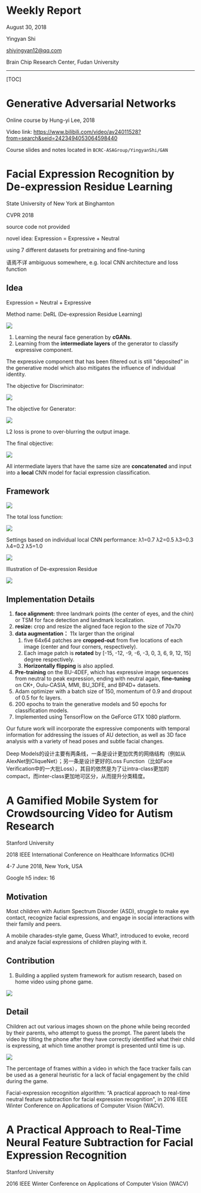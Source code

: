 # Weekly Report

August 30, 2018

Yingyan Shi

shiyingyan12@qq.com

Brain Chip Research Center, Fudan University

***

[TOC]

# Generative Adversarial Networks

Online course by Hung-yi Lee, 2018

Video link: https://www.bilibili.com/video/av24011528?from=search&seid=2423494053064598440

Course slides and notes located in `BCRC-ASAGroup/YingyanShi/GAN` 



# Facial Expression Recognition by De-expression Residue Learning

State University of New York at Binghamton

CVPR 2018

source code not provided

novel idea: Expression = Expressive + Neutral

using 7 different datasets for pretraining and fine-tuning

语焉不详 ambiguous somewhere, e.g. local CNN architecture and loss function

## Idea

Expression = Neutral + Expressive

Method name: DeRL (De-expression Residue Learning)

![](images/2.png)

1. Learning the neural face generation by **cGANs**.
2. Learning from the **intermediate layers** of the generator to classify expressive component.

The expressive component that has been filtered out is still "deposited" in the generative model which also mitigates the influence of individual identity.

The objective for Discriminator:

![](images/4.png)

The objective for Generator:

![](images/5.png)

L2 loss is prone to over-blurring the output image.

The final objective:

![](images/6.png)

All intermediate layers that have the same size are **concatenated** and input into a **local** CNN model for facial expression classification. 

## Framework 

![](images/3.png)

The total loss function:

![](images/7.png)

Settings based on individual local CNN performance:		λ1=0.7	λ2=0.5	λ3=0.3	λ4=0.2	λ5=1.0

![](images/9.png)

Illustration of De-expression Residue

![](images/8.png)

## Implementation Details

1. **face alignment:** three landmark points (the center of eyes, and the chin) or TSM for face detection and landmark localization.
2. **resize:** crop and resize the aligned face region to the size of 70x70
3. **data augmentation：** 11x larger than the original
   1. five 64x64 patches are **cropped-out** from five locations of each image (center and four corners, respectively). 
   2. Each image patch is **rotated** by [-15, -12, -9, -6, -3, 0, 3, 6, 9, 12, 15] degree respectively. 
   3. **Horizontally flipping** is also applied.
4. **Pre-training** on the BU-4DEF, which has expressive image sequences from neutral to peak expression, ending with neutral again, **fine-tuning** on CK+, Oulu-CASIA, MMI, BU_3DFE, and BP4D+ datasets.
5. Adam optimizer with a batch size of 150, momentum of 0.9 and dropout of 0.5 for fc layers. 
6. 200 epochs to train the generative models and 50 epochs for classification models.
7. Implemented using TensorFlow on the GeForce GTX 1080 platform.





Our future work will incorporate the expressive components with temporal information for addressing the
issues of AU detection, as well as 3D face analysis with a variety of head poses and subtle facial changes.

Deep Models的设计主要有两条线，一条是设计更加优秀的网络结构（例如从AlexNet到CliqueNet）；另一条是设计更好的Loss Function（比如Face Verification中的一大批Loss），其目的依然是为了让intra-class更加的compact，而inter-class更加地可区分，从而提升分类精度。



#  A Gamified Mobile System for Crowdsourcing Video for Autism Research

Stanford University

2018 IEEE International Conference on Healthcare Informatics (ICHI)

4-7 June 2018, New York, USA 

Google h5 index: 16

## Motivation

Most children with Autism Spectrum Disorder (ASD), struggle to make eye contact, recognize facial expressions, and engage in social interactions with their family and peers. 

A mobile charades-style game, Guess What?, introduced to evoke, record and analyze facial expressions of children playing with it.

## Contribution

1. Building a applied system framework for autism research, based on home video using phone game.

![](images/1.jpg)

## Detail

Children act out various images shown on the phone while being recorded by their parents, who attempt to guess the prompt. The parent labels the video by tilting the phone after they have correctly identified what their child is expressing, at which time another prompt is presented until time is up.

![](images/1.png)

The percentage of frames within a video in which the face tracker fails can be used as a general heuristic for a lack of facial engagement by the child during the game.

Facial-expression recognition algorithm: “A practical approach to real-time neutral feature subtraction for facial expression recognition", in 2016 IEEE Winter Conference on Applications of Computer Vision (WACV).

# A Practical Approach to Real-Time Neural Feature Subtraction for Facial Expression Recognition

Stanford University

2016 IEEE Winter Conference on Applications of Computer Vision (WACV)

